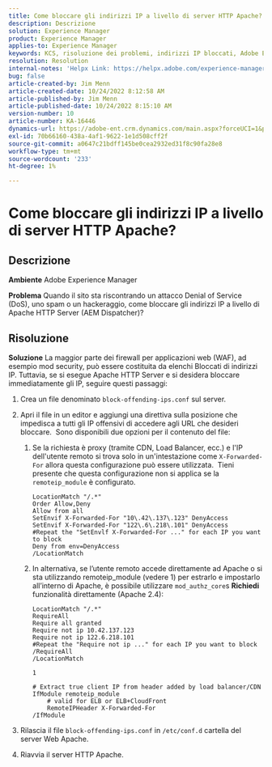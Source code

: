```yaml
---
title: Come bloccare gli indirizzi IP a livello di server HTTP Apache?
description: Descrizione
solution: Experience Manager
product: Experience Manager
applies-to: Experience Manager
keywords: KCS, risoluzione dei problemi, indirizzi IP bloccati, Adobe Experience Manager, AEM, livello di server HTTP Apache
resolution: Resolution
internal-notes: 'Helpx Link: https://helpx.adobe.com/experience-manager/kb/block-ips-apache-http-server.html#remoteip_module'
bug: false
article-created-by: Jim Menn
article-created-date: 10/24/2022 8:12:58 AM
article-published-by: Jim Menn
article-published-date: 10/24/2022 8:15:10 AM
version-number: 10
article-number: KA-16446
dynamics-url: https://adobe-ent.crm.dynamics.com/main.aspx?forceUCI=1&pagetype=entityrecord&etn=knowledgearticle&id=3e9f6ba7-7353-ed11-bba2-6045bd0065f9
exl-id: 70b66160-438a-4af1-9622-1e1d508cff2f
source-git-commit: a0647c21bdff145be0cea2932ed31f8c90fa28e8
workflow-type: tm+mt
source-wordcount: '233'
ht-degree: 1%

---
```


# Come bloccare gli indirizzi IP a livello di server HTTP Apache?

## Descrizione


<b>Ambiente</b>
Adobe Experience Manager

<b>Problema</b>
Quando il sito sta riscontrando un attacco Denial of Service (DoS), uno spam o un hackeraggio, come bloccare gli indirizzi IP a livello di Apache HTTP Server (AEM Dispatcher)?


## Risoluzione


<b>Soluzione</b>
La maggior parte dei firewall per applicazioni web (WAF), ad esempio mod security, può essere costituita da elenchi Bloccati di indirizzi IP.
Tuttavia, se si esegue Apache HTTP Server e si desidera bloccare immediatamente gli IP, seguire questi passaggi:

1. Crea un file denominato `block-offending-ips.conf` sul server.
2. Apri il file in un editor e aggiungi una direttiva sulla posizione che impedisca a tutti gli IP offensivi di accedere agli URL che desideri bloccare.  Sono disponibili due opzioni per il contenuto del file:
   1. Se la richiesta è proxy (tramite CDN, Load Balancer, ecc.) e l&#39;IP dell&#39;utente remoto si trova solo in un&#39;intestazione come `X-Forwarded-For` allora questa configurazione può essere utilizzata.  Tieni presente che questa configurazione non si applica se la `remoteip_module` è configurato.  <br>

      ```
      LocationMatch "/.*"
      Order Allow,Deny
      Allow from all
      SetEnvif X-Forwarded-For "10\.42\.137\.123" DenyAccess
      SetEnvif X-Forwarded-For "122\.6\.218\.101" DenyAccess
      #Repeat the "SetEnvlf X-Forwarded-For ..." for each IP you want to block
      Deny from env=DenyAccess
      /LocationMatch
      ```

   2. In alternativa, se l’utente remoto accede direttamente ad Apache o si sta utilizzando remoteip_module (vedere 1) per estrarlo e impostarlo all’interno di Apache, è possibile utilizzare `mod_authz_core`s <b>Richiedi</b> funzionalità direttamente (Apache 2.4):

      ```
      LocationMatch "/.*"
      RequireAll
      Require all granted
      Require not ip 10.42.137.123
      Require not ip 122.6.218.101
      #Repeat the "Require not ip ..." for each IP you want to block
      /RequireAll
      /LocationMatch
      ```

      `1`


      ```
      # Extract true client IP from header added by load balancer/CDN
      IfModule remoteip_module
          # valid for ELB or ELB+CloudFront
          RemoteIPHeader X-Forwarded-For
      /IfModule
      ```

3. Rilascia il file `block-offending-ips.conf` in `/etc/conf.d` cartella del server Web Apache.
4. Riavvia il server HTTP Apache.

